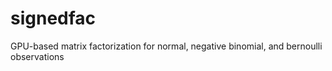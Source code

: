# signedfac
GPU-based matrix factorization for normal, negative binomial, and bernoulli observations
